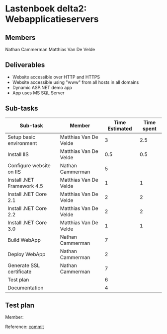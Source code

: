 # Lastenboek delta2: Webapplicatieservers

## Members

Nathan Cammerman
Matthias Van De Velde


## Deliverables

* Website accessible over HTTP and HTTPS
* Website accessible using "www" from all hosts in all domains
* Dynamic ASP.NET demo app
* App uses MS SQL Server


## Sub-tasks

| Sub-task                   | Member                | Time Estimated | Time spent     |
| --------------             | --------------        | -------------- | -------------- |
| Setup basic environment    | Matthias Van De Velde | 3              | 2.5            |
| Install IIS                | Matthias Van De Velde | 0.5            | 0.5            |
| Configure website on IIS   | Nathan Cammerman      | 5              |                |
| Install .NET Framework 4.5 | Matthias Van De Velde | 1              | 1              |
| Install .NET Core 2.1      | Matthias Van De Velde | 2              | 2              |
| Install .NET Core 2.2      | Matthias Van De Velde | 2              | 2              |
| Install .NET Core 3.0      | Matthias Van De Velde | 1              | 1              |
| Build WebApp               | Nathan Cammerman      | 7              |                |
| Deploy WebApp              | Nathan Cammerman      | 2              |                |
| Generate SSL certificate   | Nathan Cammerman      | 7              |                |
| Test plan                  |                       | 6              |                |
| Documentation              |                       | 4              |                |


## Test plan

Member: <name>

Reference: [commit](link/to/test-report)
